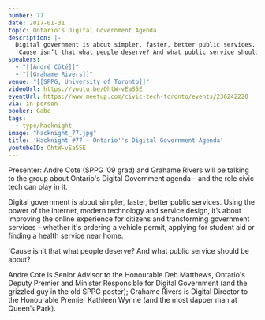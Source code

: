 ```yaml
---
number: 77
date: 2017-01-31
topic: Ontario's Digital Government Agenda
description: |-
  Digital government is about simpler, faster, better public services. Using the power of the internet, modern technology and service design, it’s about improving the online experience for citizens and transforming government services – whether it's ordering a vehicle permit, applying for student aid or finding a health service near home.
  'Cause isn’t that what people deserve? And what public service should be about?
speakers:
  - "[[André Côté]]"
  - "[[Grahame Rivers]]"
venue: "[[SPPG, University of Toronto]]"
videoUrl: https://youtu.be/OhtW-vEaS5E
eventUrl: https://www.meetup.com/civic-tech-toronto/events/236242220
via: in-person
booker: Gabe
tags:
  - type/hacknight
image: "hacknight_77.jpg"
title: 'Hacknight #77 – Ontario''s Digital Government Agenda'
youtubeID: OhtW-vEaS5E
---
```


Presenter: Andre Cote (SPPG ’09 grad) and Grahame Rivers will be talking to the group about Ontario's Digital Government agenda – and the role civic tech can play in it.

Digital government is about simpler, faster, better public services. Using the power of the internet, modern technology and service design, it’s about improving the online experience for citizens and transforming government services – whether it's ordering a vehicle permit, applying for student aid or finding a health service near home.

'Cause isn’t that what people deserve? And what public service should be about?

Andre Cote is Senior Advisor to the Honourable Deb Matthews, Ontario's Deputy Premier and Minister Responsible for Digital Government (and the grizzled guy in the old SPPG poster); Grahame Rivers is Digital Director to the Honourable Premier Kathleen Wynne (and the most dapper man at Queen’s Park).
